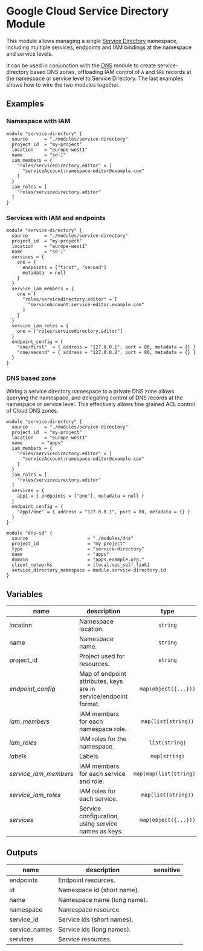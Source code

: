 # Google Cloud Service Directory Module

This module allows managing a single [Service Directory](https://cloud.google.com/service-directory) namespace, including multiple services, endpoints and IAM bindings at the namespace and service levels.

It can be used in conjunction with the [DNS](../dns) module to create service-directory based DNS zones, offloading IAM control of `A` and `SRV` records at the namespace or service level to Service Directory. The last examples shows how to wire the two modules together.


## Examples

### Namespace with IAM

```hcl
module "service-directory" {
  source      = "./modules/service-directory"
  project_id  = "my-project"
  location    = "europe-west1"
  name        = "sd-1"
  iam_members = {
    "roles/servicedirectory.editor" = [
      "serviceAccount:namespace-editor@example.com"
    ]
  }
  iam_roles = [
    "roles/servicedirectory.editor"
  ]
}
```

### Services with IAM and endpoints

```hcl
module "service-directory" {
  source      = "./modules/service-directory"
  project_id  = "my-project"
  location    = "europe-west1"
  name        = "sd-1"
  services = {
    one = {
      endpoints = ["first", "second"]
      metadata  = null
    }
  }
  service_iam_members = {
    one = {
      "roles/servicedirectory.editor" = [
        "serviceAccount:service-editor.example.com"
      ]
    }
  }
  service_iam_roles = {
    one = ["roles/servicedirectory.editor"]
  }
  endpoint_config = {
    "one/first"  = { address = "127.0.0.1", port = 80, metadata = {} }
    "one/second" = { address = "127.0.0.2", port = 80, metadata = {} }
  }
}
```

### DNS based zone

Wiring a service directory namespace to a private DNS zone allows querying the namespace, and delegating control of DNS records at the namespace or service level. This effectively allows fine grained ACL control of Cloud DNS zones.

```hcl
module "service-directory" {
  source      = "./modules/service-directory"
  project_id  = "my-project"
  location    = "europe-west1"
  name       = "apps"
  iam_members = {
    "roles/servicedirectory.editor" = [
      "serviceAccount:namespace-editor@example.com"
    ]
  }
  iam_roles = [
    "roles/servicedirectory.editor"
  ]
  services = {
    app1 = { endpoints = ["one"], metadata = null }
  }
  endpoint_config = {
    "app1/one" = { address = "127.0.0.1", port = 80, metadata = {} }
  }
}

module "dns-sd" {
  source                      = "./modules/dns"
  project_id                  = "my-project"
  type                        = "service-directory"
  name                        = "apps"
  domain                      = "apps.example.org."
  client_networks             = [local.vpc_self_link]
  service_directory_namespace = module.service-directory.id
}

```

<!-- BEGIN TFDOC -->
## Variables

| name | description | type | required | default |
|---|---|:---: |:---:|:---:|
| location | Namespace location. | <code title="">string</code> | ✓ |  |
| name | Namespace name. | <code title="">string</code> | ✓ |  |
| project_id | Project used for resources. | <code title="">string</code> | ✓ |  |
| *endpoint_config* | Map of endpoint attributes, keys are in service/endpoint format. | <code title="map&#40;object&#40;&#123;&#10;address  &#61; string&#10;port     &#61; number&#10;metadata &#61; map&#40;string&#41;&#10;&#125;&#41;&#41;">map(object({...}))</code> |  | <code title="">{}</code> |
| *iam_members* | IAM members for each namespace role. | <code title="map&#40;list&#40;string&#41;&#41;">map(list(string))</code> |  | <code title="">{}</code> |
| *iam_roles* | IAM roles for the namespace. | <code title="list&#40;string&#41;">list(string)</code> |  | <code title="">[]</code> |
| *labels* | Labels. | <code title="map&#40;string&#41;">map(string)</code> |  | <code title="">{}</code> |
| *service_iam_members* | IAM members for each service and role. | <code title="map&#40;map&#40;list&#40;string&#41;&#41;&#41;">map(map(list(string)))</code> |  | <code title="">{}</code> |
| *service_iam_roles* | IAM roles for each service. | <code title="map&#40;list&#40;string&#41;&#41;">map(list(string))</code> |  | <code title="">{}</code> |
| *services* | Service configuration, using service names as keys. | <code title="map&#40;object&#40;&#123;&#10;endpoints &#61; list&#40;string&#41;&#10;metadata  &#61; map&#40;string&#41;&#10;&#125;&#41;&#41;">map(object({...}))</code> |  | <code title="">{}</code> |

## Outputs

| name | description | sensitive |
|---|---|:---:|
| endpoints | Endpoint resources. |  |
| id | Namespace id (short name). |  |
| name | Namespace name (long name). |  |
| namespace | Namespace resource. |  |
| service_id | Service ids (short names). |  |
| service_names | Service ids (long names). |  |
| services | Service resources. |  |
<!-- END TFDOC -->
